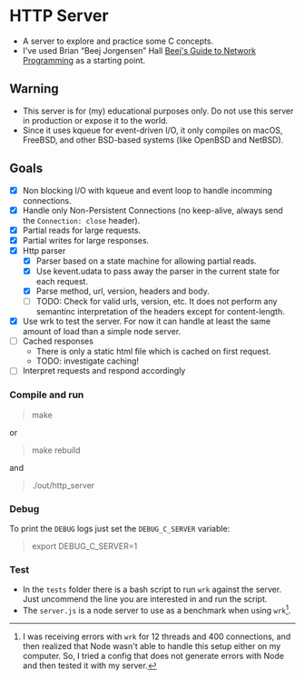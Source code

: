 # HTTP Server

- A server to explore and practice some C concepts.
- I've used Brian “Beej Jorgensen” Hall [Beej's Guide to Network Programming](https://beej.us/guide/bgnet/html/split/index.html) as a starting point.

## Warning

- This server is for (my) educational purposes only. Do not use this server in production or expose it to the world.
- Since it uses kqueue for event-driven I/O, it only compiles on macOS, FreeBSD, and other BSD-based systems (like OpenBSD and NetBSD).

## Goals

- [x] Non blocking I/O with kqueue and event loop to handle incomming connections.
- [x] Handle only Non-Persistent Connections (no keep-alive, always send the `Connection: close` header).
- [x] Partial reads for large requests.
- [x] Partial writes for large responses.
- [x] Http parser
  - [x] Parser based on a state machine for allowing partial reads.
  - [x] Use kevent.udata to pass away the parser in the current state for each request.
  - [x] Parse method, url, version, headers and body.
  - [ ] TODO: Check for valid urls, version, etc. It does not perform any semantinc interpretation of the headers except for content-length.
- [x] Use wrk to test the server. For now it can handle at least the same amount of load than a simple node server.
- [ ] Cached responses
  - There is only a static html file which is cached on first request.
  - TODO: investigate caching!
- [ ] Interpret requests and respond accordingly

### Compile and run

> make

or

> make rebuild

and

> ./out/http_server

### Debug

To print the `DEBUG` logs just set the `DEBUG_C_SERVER` variable:

> export DEBUG_C_SERVER=1

### Test

- In the `tests` folder there is a bash script to run `wrk` against the server. Just uncommend the line you are interested in and run the script.
- The `server.js` is a node server to use as a benchmark when using `wrk`[^1].

[^1]: I was receiving errors with `wrk` for 12 threads and 400 connections, and then realized that Node wasn't able to handle this setup either on my computer. So, I tried a config that does not generate errors with Node and then tested it with my server.
